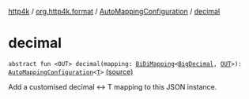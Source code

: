 [http4k](../../index.md) / [org.http4k.format](../index.md) / [AutoMappingConfiguration](index.md) / [decimal](./decimal.md)

# decimal

`abstract fun <OUT> decimal(mapping: `[`BiDiMapping`](../../org.http4k.lens/-bi-di-mapping/index.md)`<`[`BigDecimal`](http://docs.oracle.com/javase/6/docs/api/java/math/BigDecimal.html)`, `[`OUT`](decimal.md#OUT)`>): `[`AutoMappingConfiguration`](index.md)`<`[`T`](index.md#T)`>` [(source)](https://github.com/http4k/http4k/blob/master/http4k-core/src/main/kotlin/org/http4k/format/AutoMappingConfiguration.kt#L25)

Add a customised decimal &lt;-&gt; T mapping to this JSON instance.

